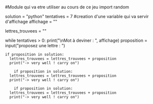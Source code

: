 #Module qui va etre utiliser au cours de ce jeu
import random


solution = "python"
tentatives = 7
#creation d'une variable qui va servir d'affichage 
affichage = ""

lettres_trouvees = ""



while tentatives > 0:
  print("\nMot à deviner : ", affichage)
  proposition = input("proposez une lettre : ")
  
    if proposition in solution:
      lettres_trouvees = lettres_trouvees + proposition
      print("-> very well ! carry on")
      
        if proposition in solution:
      lettres_trouvees = lettres_trouvees + proposition
      print("-> very well ! carry on")
      
        if proposition in solution:
      lettres_trouvees = lettres_trouvees + proposition
      print("-> very well ! carry on")
  
 
  
  
  

